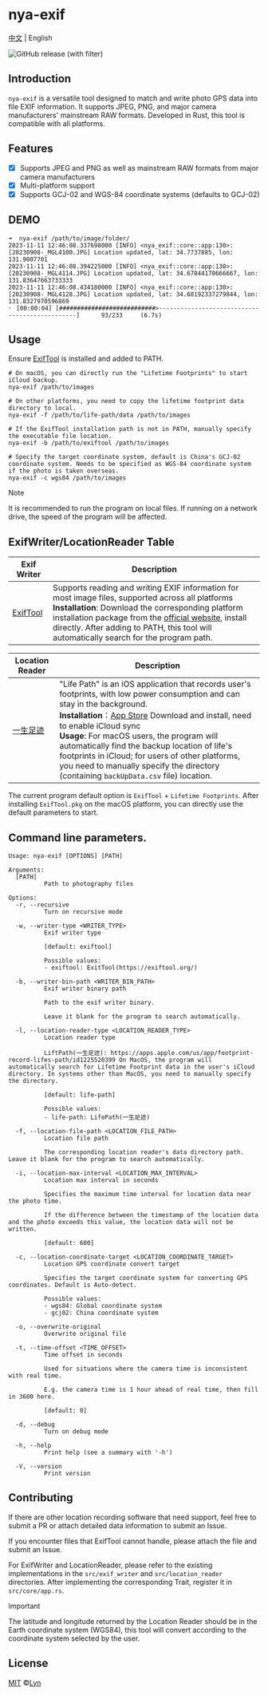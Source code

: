 # nya-exif

<a href="README.md">中文</a> | English

![GitHub release (with filter)](https://img.shields.io/github/v/release/LynMoe/nya-exif)

## Introduction

`nya-exif` is a versatile tool designed to match and write photo GPS data into file EXIF information. It supports JPEG, PNG, and major camera manufacturers' mainstream RAW formats. Developed in Rust, this tool is compatible with all platforms.

## Features

- [x] Supports JPEG and PNG as well as mainstream RAW formats from major camera manufacturers
- [x] Multi-platform support
- [x] Supports GCJ-02 and WGS-84 coordinate systems (defaults to GCJ-02)

## DEMO

```shell
➜  nya-exif /path/to/image/folder/
2023-11-11 12:46:08.337698000 [INFO] <nya_exif::core::app:130>:[20230908-_MGL4100.JPG] Location updated, lat: 34.7737885, lon: 131.9007701
2023-11-11 12:46:08.394225000 [INFO] <nya_exif::core::app:130>:[20230908-_MGL4114.JPG] Location updated, lat: 34.67844170666667, lon: 131.83647663733333
2023-11-11 12:46:08.434180000 [INFO] <nya_exif::core::app:130>:[20230908-_MGL4128.JPG] Location updated, lat: 34.68192337279844, lon: 131.8327970596869
⠂ [00:00:04] [###########################>-----------------------------------------------]      93/233     (6.7s)
```

## Usage

Ensure [ExifTool](https://exiftool.org/) is installed and added to PATH.

```shell
# On macOS, you can directly run the "Lifetime Footprints" to start iCloud backup.
nya-exif /path/to/images

# On other platforms, you need to copy the lifetime footprint data directory to local.
nya-exif -f /path/to/life-path/data /path/to/images

# If the ExifTool installation path is not in PATH, manually specify the executable file location.
nya-exif -b /path/to/exiftool /path/to/images

# Specify the target coordinate system, default is China's GCJ-02 coordinate system. Needs to be specified as WGS-84 coordinate system if the photo is taken overseas.
nya-exif -c wgs84 /path/to/images
```

> [!NOTE]
> It is recommended to run the program on local files. If running on a network drive, the speed of the program will be affected.

## ExifWriter/LocationReader Table

| Exif Writer | Description |
| --- | --- |
| [ExifTool](https://exiftool.org/) | Supports reading and writing EXIF information for most image files, supported across all platforms<br>**Installation**: Download the corresponding platform installation package from the [official website](https://exiftool.org/), install directly. After adding to PATH, this tool will automatically search for the program path. |

| Location Reader | Description |
| --- | --- |
| [一生足迹](https://apps.apple.com/us/app/footprint-record-lifes-path/id1225520399) | "Life Path" is an iOS application that records user's footprints, with low power consumption and can stay in the background.<br>**Installation**：[App Store](https://apps.apple.com/us/app/footprint-record-lifes-path/id1225520399) Download and install, need to enable iCloud sync<br>**Usage**: For macOS users, the program will automatically find the backup location of life's footprints in iCloud; for users of other platforms, you need to manually specify the directory (containing `backUpData.csv` file) location. |

The current program default option is `ExifTool` + `Lifetime Footprints`. After installing `ExifTool.pkg` on the macOS platform, you can directly use the default parameters to start.

## Command line parameters.

```shell
Usage: nya-exif [OPTIONS] [PATH]

Arguments:
  [PATH]
          Path to photography files

Options:
  -r, --recursive
          Turn on recursive mode

  -w, --writer-type <WRITER_TYPE>
          Exif writer type
          
          [default: exiftool]

          Possible values:
          - exiftool: ExitTool(https://exiftool.org/)

  -b, --writer-bin-path <WRITER_BIN_PATH>
          Exif writer binary path
          
          Path to the exif writer binary.
          
          Leave it blank for the program to search automatically.

  -l, --location-reader-type <LOCATION_READER_TYPE>
          Location reader type
          
          LiftPath(一生足迹): https://apps.apple.com/us/app/footprint-record-lifes-path/id1225520399 On MacOS, the program will automatically search for Lifetime Footprint data in the user's iCloud directory. In systems other than MacOS, you need to manually specify the directory.
          
          [default: life-path]

          Possible values:
          - life-path: LifePath(一生足迹)

  -f, --location-file-path <LOCATION_FILE_PATH>
          Location file path
          
          The corresponding location reader's data directory path. Leave it blank for the program to search automatically.

  -i, --location-max-interval <LOCATION_MAX_INTERVAL>
          Location max interval in seconds
          
          Specifies the maximum time interval for location data near the photo time.
          
          If the difference between the timestamp of the location data and the photo exceeds this value, the location data will not be written.
          
          [default: 600]

  -c, --location-coordinate-target <LOCATION_COORDINATE_TARGET>
          Location GPS coordinate convert target
          
          Specifies the target coordinate system for converting GPS coordinates. Default is Auto-detect.

          Possible values:
          - wgs84: Global coordinate system
          - gcj02: China coordinate system

  -o, --overwrite-original
          Overwrite original file

  -t, --time-offset <TIME_OFFSET>
          Time offset in seconds
          
          Used for situations where the camera time is inconsistent with real time.
          
          E.g. the camera time is 1 hour ahead of real time, then fill in 3600 here.
          
          [default: 0]

  -d, --debug
          Turn on debug mode

  -h, --help
          Print help (see a summary with '-h')

  -V, --version
          Print version
```

## Contributing

If there are other location recording software that need support, feel free to submit a PR or attach detailed data information to submit an Issue.

If you encounter files that ExifTool cannot handle, please attach the file and submit an Issue.

For ExifWriter and LocationReader, please refer to the existing implementations in the `src/exif_writer` and `src/location_reader` directories. After implementing the corresponding Trait, register it in `src/core/app.rs`.

> [!IMPORTANT] 
> The latitude and longitude returned by the Location Reader should be in the Earth coordinate system (WGS84), this tool will convert according to the coordinate system selected by the user.

## License

[MIT](LICENSE) ©[Lyn](mailto://i@lyn.moe)
